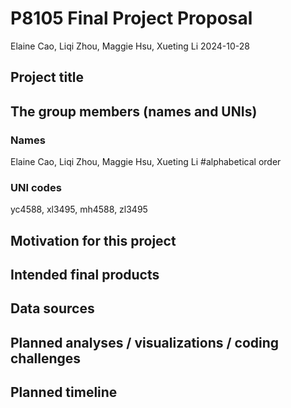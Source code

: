 P8105 Final Project Proposal
================
Elaine Cao, Liqi Zhou, Maggie Hsu, Xueting Li
2024-10-28

## Project title

## The group members (names and UNIs)

### Names

Elaine Cao, Liqi Zhou, Maggie Hsu, Xueting Li \#alphabetical order

### UNI codes

yc4588, xl3495, mh4588, zl3495

## Motivation for this project

## Intended final products

## Data sources

## Planned analyses / visualizations / coding challenges

## Planned timeline
